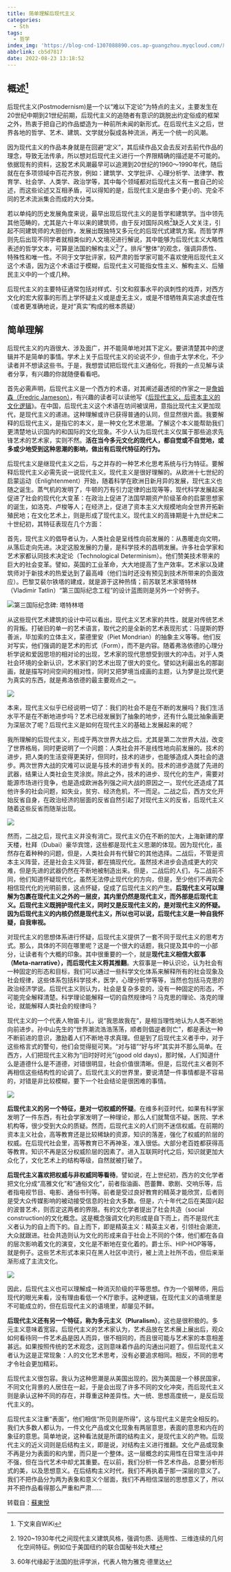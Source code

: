 ```yaml
---
title: 简单理解后现代主义
categories:
  - Sth
tags:
  - 哲学
index_img: 'https://blog-cnd-1307088890.cos.ap-guangzhou.myqcloud.com/后现代主义.jpg'
abbrlink: cb5d7817
date: 2022-08-23 13:18:52
---
```


<!-- more -->
<!-- categories:Dev、Ops、Study、Sth、News、work-->
<!-- tags: 
Python、MySQL、LeetCode、机器学习、Linux、Big Data、Java、BlockChain、Docker、Web 、分布式、
Maven、数据结构、JVM、JavaScript、Crontab、Shell、Ubuntu、VPN、NodeJS、String、VM、Hadoop、
Life、树莓派、Git、Hexo、算法、运维、网络、算法、电影、美学、
 -->



<!-- more -->
<!-- categories:Dev、Ops、Study、Sth、News、work-->
<!-- tags: 
Python、MySQL、LeetCode、机器学习、Linux、Big Data、Java、BlockChain、Docker、Web 、分布式、
Maven、数据结构、JVM、JavaScript、Crontab、Shell、Ubuntu、VPN、NodeJS、String、VM、Hadoop、
Life、树莓派、Git、Hexo、算法、运维、网络、算法、电影、美学、
 -->

## 概述[^1]

后现代主义(Postmodernism)是一个以“难以下定论”为特点的主义，主要发生在20世纪中期到21世纪前期，后现代主义的追随者有意识的跳脱出约定俗成的框架之外，热衷于把自己的作品塑造为一种前所未闻的新形式。在后现代主义之后，世界各地的哲学、艺术、建筑、文学就分裂成各种流派，再无一个统一的风潮。



因为现代主义的作品本身就是在回避“定义”，其后续作品又会去反对去前代作品的理念，导致无法传承，所以想对后现代主义进行一个界限精确的描述是不可能的。依据现有的资料，这股艺术风潮最早可以追溯到20世纪的1960～1990年代，随后就在在多项领域中百花齐放，例如：建筑学、文学批评、心理分析学、法律学、教育学、社会学、人类学、政治学等，其中每个领域都对后现代主义有一套自己的论述，而这些论述又互相矛盾，可以得知的是，后现代主义是由多个更小的、完全不同的艺术流派集合而成的大分类。



若以单纯的历史发展角度来说，最早出现后现代主义的是哲学和建筑学。当中领先其他范畴的，尤其是六十年以来的建筑师，由于反对国际风格[^2]缺乏人文关注，引起不同建筑师的大胆创作，发展出既独特又多元化的后现代式建筑方案。而哲学界则先后出现不同学者就相类似的人文境况进行解说，其中能够为后现代主义大略性表述的哲学文本，可算是法国的解构主义[^3]了。排斥“整体”的观念，强调异质性、特殊性和唯一性。不同于文学批评家，较严肃的哲学家可能不喜欢使用后现代主义这个术语，因为这个术语过于模糊，后现代主义可能指女性主义、解构主义、后殖民主义中的一个或几种。



后现代主义的主要特征通常包括对样式、引文和叙事水平的讽刺性的戏弄，对西方文化的宏大叙事的形而上学怀疑主义或是虚无主义，或是不惜牺牲真实追求虚在性（或者更准确地说，是对“真实”构成的根本质疑）

## 简单理解

后现代主义的内涵很大、涉及面广，并不能简单地对其下定义。要讲清楚其中的逻辑并不是简单的事情。学术上关于后现代主义的论说不少，但由于太学术化，不少读者并不想读这些书。于是，我想尝试把后现代主义通俗化，将我的一点见解与读者分享，有兴趣的你就随便看看吧。



首先必需声明，后现代主义是一个西方的术语，对其阐述最透彻的作家之一是[詹姆森（Fredric Jameson）](https://baike.baidu.com/link?url=mRH3PYYR_7R-ieTHefk7rG8_6g7gosyGuxx7DIrR7QdW_J8X_aXEObQt-g1PdbA_dTEh3DUvKSRNGEVhaaVSlmCGg4KngMg4HSnYSKGvMK7jNpnaW_sZpGAXafl3uhKjI91fneFNZTZUPXsnq5MT-thSK6BVIW2ZAvywYz5AYG1wFXz1z28u1qFGUnhN4Hes)，有兴趣的读者可以读他写《[后现代主义，后资本主义的文化逻辑](https://book.douban.com/subject/3254246/)》。在中国，后现代主义这个术语在坊间被误用，意指比现代主义更加现代，是现代主义的递进。这种理解或许已获得普通的认同，但显然很片面。我要解释的后现代主义，是指它的本义，是一种文化艺术思潮。了解这个本义能帮助我们更清楚地认识国内的和国际的文化现象。不少人认为后现代主义仅属于那些追求先锋艺术的艺术家，实则不然。**活在当今多元文化的现代人，都自觉或不自觉地，或多或少地受到这种思潮的影响，做出有后现代特征的行为。**

后现代主义是继现代主义之后，与之并存的一种艺术化思考系统与行为特征。要解释后现代主义必需先说一说现代主义。现代主义是很好理解的。从欧洲十七世纪的启蒙运动（Enlightenment）开始，随着科学在欧洲日新月异的发展，现代主义也随之诞生。蒸气机的发明了，牛顿的万有引力定律的出现等等，现代科学发展起来促进了社会的现代化大变革：在政治上促进了法国早期资产阶级革命的启蒙思想家的诞生，如洛克、卢梭等人；在经济上，促进了资本主义大规模地向全世界开拓新殖民地；在文化艺术上，则是形成了现代主义。现代主义的高锋期是十九世纪末二十世纪初，其特征表现在几个方面：



首先，现代主义的倡导者认为，人类社会是呈线性向前发展的：从愚暖走向文明，从落后走向先进。决定这股发展的力量，是科学技术的昌明发展。许多社会学家和艺术家都认同技术决定论（Technological Determinism）。他们赞美技术带来的巨大的社会变革。譬如，英国的工业革命，大大地提高了生产效率。艺术家以及建筑师对于新技术的热爱达到了最高峰（他们当时还没有预见到技术所带来的负面效应）。巴黎艾裴尔铁塔的建成，就是源于这种热情；前苏联艺术家塔特林（Vladimir Tatlin）“第三国际纪念工程”的设计蓝图则是另外一个好例子。

![第三国际纪念碑: 塔特林塔](https://blog-cnd-1307088890.cos.ap-guangzhou.myqcloud.com/tatlin.jpg)



从这些现代艺术建筑的设计中可以看出，现代主义艺术家的共性，就是对传统艺术的背叛。打破旧的单一的艺术语言，取代之的是全新的艺术表现形式：马提斯的野善派，毕加索的立体主义，蒙德里安（Piet Mondrian）的抽象主义等等。他们反对写实，他们强调的是艺术的形式（Form），而不是内容。随着弗洛依德的心理分析学说和爱因思坦的相对论的出现，艺术家的现代思想受到很大的冲击。对于人类社会环境的全新认识，艺术家们的艺术出现了很大的变化。譬如达利最出名的那副画，就是描写时间空间的相对性，同时又把梦境当成画的主题，认为梦是比现代更为真实的东西，就是弗洛依德的最主要观点之一。

![](https://blog-cnd-1307088890.cos.ap-guangzhou.myqcloud.com/The-Persistence-of-Memory-canvas-collection-Salvador-1931.jpg)

本来，现代主义似乎已经说明一切了：我们的社会不是在不断的发展吗？我们生活水平不是在不断地进步吗？艺术已经发展到了抽象的地步，还有什么能比抽象画更为深层次了呢？后现代主义是如何在现代主义的基础上发展起来的呢？



我所理解的后现代主义，形成于两次世界大战之后。尤其是第二次世界大战，改变了世界格局，同时更说明了一个问题：人类社会并不是线性地向前发展的。技术的进步，把人类的生活变得更美好，但同时，技术的进步，也能够造成人类社会的退步。两次世界大战的灾难可以说是与技术的进步有关的。技术的进步造就了先进的武器，结果让人类社会生灵涂炭。除此之外，技术的进步、现代化的生产，需要对能源市场进行竞争，也是造成欧洲各列强之间大战的原因之一。现代化还造成了其他许多的社会问题，如失业，贫穷、经济危机，不一而足。二战之后，西方文化开始反省自身，在政治经济的层面的反省自然引起了对现代主义的反省，后现代主义随着这些反省而随渐出现。

![](https://blog-cnd-1307088890.cos.ap-guangzhou.myqcloud.com/pomo.jpg)

然而，二战之后，现代主义并没有消亡。现代主义仍在不断的加大，上海新建的摩天楼，杜拜（Dubai）豪华宾馆，这些都是现代主义思潮的体现。因为现代化，虽然存在着种种的问题，但是，人类社会并有代替它的其他选择。二战后，不管是资本主义阵营，还是社会主义阵营，都在搞现代化。虽然技术进步会造成更大的灾难，但是先进的武器仍然在不断地被制造出来。但是，二战后的人们，与二战前不同，他们知道怀疑现代化，虽然无法停止现代化的方向，但是，至少他们不再完全相信现代化的光明前景，这点怀疑，促成了后现代主义的产生。**后现代主义可以理解为包裹在现代主义之外的一层皮，其内里仍然是现代主义，而外部是后现代主义。后现代主义既拥护现代主义，同时又是反现代主义的，是对现代主义的怀疑。因为后现代主义的内核仍然是现代主义，所以也可以说，后现代主义是一种自我怀疑，自我审视。**



对现代主义的思想体系进行怀疑，后现代主义提供了一套不同于现代主义的思考方式。那么，具体的不同在哪里呢？这是一个很大的话题，我只提及其中的一小部分，让读者有个大概的印象。其中很重要的一个，就是**现代主义相信大叙事（Meta-narrative），而后现代主义将其推翻**。大叙事是一种认识论，认为社会有一种固定的形态和目标，我们可以通过一些科学文化体系来解释所有的社会现象及社会规律，这些体系包括科学技术，医学，心理分析学等等，当然也包括马克思的政治经济学说。后现代主义则认为，社会是复杂多变的，没有一种固定的形态，不可能完全解释清楚。科学理论能解释一切的自然规律吗？马克思的理论、洛克的理论，就能解释人类社会的规律吗？



现代主义的一个代表人物笛卡儿，说“我思故我在”，是相当理性地认为人类不断地向前进步。孙中山先生的“世界潮流浩浩荡荡，顺者则倡逆者则亡”，都是表达一种不断前进的意识，激励着人们不断地寻求真理。但是到了后现代主义者手中，对于这些格言式的警句，他们会觉得挺可笑。“对与错”“好与坏”其实并不那么简单。在西方，人们把现代主义称为“旧时好时光”(good old days)，那时候，人们知道什么是道德什么是不道德，对错很明显，社会价值很清晰。但是，后现代主义者则不再相信这些结构性的论调了。后现代主义的世界里，要说清楚一件事情都是不容易的，对错是非比较模糊，要下一个社会结论是很困难的事情。

![](https://blog-cnd-1307088890.cos.ap-guangzhou.myqcloud.com/graffiti_hip_hop_2-1024x768.jpg)

**后现代主义的另一个特征，是对一切权威的怀疑**。在维多利亚时代，如果有科学家发明了一件东西，有社会学家发明了一种理论，那么人们就鹜信不疑。医院、学术机构等，很少受到大众的质疑。然而，后现代主义的人们则不迷信权威。在前期的资本主义社会，高等教育还是比较稀缺的资源，知识的落差，强化了权威的阶层的权威。在后现代社会里，高等教育已不再神圣，准入很低。大部分老百姓都获得高等教育。知识不再是区分权威阶层的因素了。进入互联网时代之后，知识就更加大众化了，文化艺术上的结构等级，自然就被打破了。



**后现代主义喜欢把权威与非权威同等看待**。譬如说，在上世纪初，西方的文化学者把文化分成“高雅文化”和“通俗文化”，前者指油画、芭蕾舞、歌剧、交响乐等，后者指电视节目、电影、通俗书刊等。前者是受过良好教育的精英才能欣赏，后者则是受大众传媒影响的被动接受信息的社会大多数。但是，六十年代之后在美国兴起的波普艺术，则否定这两者的界限。有的文化学者提出了社会共造（social construction)的文化概念。这是概念强调文化的形成是自下而上，而不是现代主义者认为的自上而下的。自上而下，即是精英主义：精英主义者，引领社会潮流，大众就跟进。社会共造则认为文化的形成来自于社会上不同的个体，他们都在各自的层次影响着文化的演变，文化是不断地在变化着的。爵士乐、HIP-HOP等等，就是例子。这些艺术形式本来只在黑人社区中流行，被上流上社所不齿，但后来渐渐形成了主流文化。

![](https://blog-cnd-1307088890.cos.ap-guangzhou.myqcloud.com/Mondrian-Dress.jpg)



因此，后现代主义也可以理解成一种消灭阶级的平等思想。作为一个钢琴师，用后现代的眼光来看，没有理由看低一个K厅歌手。这种逻辑，在现代主义的语境里是不可能成立的，但在后现代主义的语境里，却屡见不鲜。



**后现代主义还有另一个特征，称为多元主义（Pluralism）**。这也是很积极的。多元主义意味着宽容。后现代主义的艺术家认为，艺术品放在艺术展上展出后，观众如何看待同一件艺术品是因人而异，很不相同的，而且很可能与艺术家的本意相差甚远。如果按照传统的艺术观念，这则意味着作品的沟通出问题了。但后现代主义者认为这是正常现象：人的文化艺术思考，没有必要追求相同。相反，不同的思考才令社会更加精彩。



后现代主义很包容。我认为这种思潮是从美国出现的。因为美国是一个移民国家，不同文化背景的人居住在一起，于是会出现了许多不同的文化冲突，而后现代主义则是承认这种不同的存在，并尊重这种差异性。大一统、思想高度统一，是反后现代主义的。

后现代主义注重“表面”，他们相信“所见则是所得”，这与现代主义是完全相反的。我们大多数人都认为，一件文化产品或文化现象有两层意思，表面的意思和内在的象征的意思。简单地说，这种看法就是所谓的结构主义，是现代主义的产物。后现代主义的近义词则是后结构主义，即是说，对结构主义进行推翻。文化产品或现象不再是分为表面的和内里，而只是一个整体。这一层概念的实用性在日常生活中并不强，但在当代艺术中却尤其重要。在以前，我们分析一件艺术作品，总要分析形式的美，以及思想意义。在后结构主义时代，我们不再执着于那一深层的意义了。我们不把作品分为两为表象和意义个层面，我们不再相信深层的思想意义了，所以并不把作品看得那么严重和严肃……



转载自：[蘇東悅](http://www.sudongyue.com/)



[^1]: 下文来自WiKi
[^2]: 1920~1930年代之间现代主义建筑风格，强调匀质、适用性、三维连续的几何化空间特征。例如位于美国纽约的联合国秘书处大楼
[^3]:  60年代缘起于法国的批评学派，代表人物为雅克·德里达


